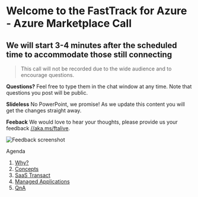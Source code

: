 # Welcome to the FastTrack for Azure - Azure Marketplace Call
## We will start 3-4 minutes after the scheduled time to accommodate those still connecting

> This call will not be recorded due to the wide audience and to encourage questions.

**Questions?** Feel free to type them in the chat window at any time. Note that questions you post will be public. 

**Slideless** No PowerPoint, we promise! As we update this content you will get the changes straight away.

**Feeback** We would love to hear your thoughts, please provide us your feedback [//aka.ms/ftalive](https://aka.ms/ftalive).

![Feedback screenshot](/png/feedback.png)

Agenda
1. [Why?](./why.md)
1. [Concepts](./concepts.md)
1. [SaaS Transact](./saastransact.md)
1. [Managed Applications](./managedapp.md)
1. [QnA](./faq.md)

